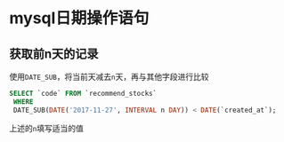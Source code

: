 # mysql日期操作语句

## 获取前n天的记录

使用`DATE_SUB`，将当前天减去`n`天，再与其他字段进行比较

```sql
SELECT `code` FROM `recommend_stocks`
 WHERE
 DATE_SUB(DATE('2017-11-27', INTERVAL n DAY)) < DATE(`created_at`);
```

上述的`n`填写适当的值